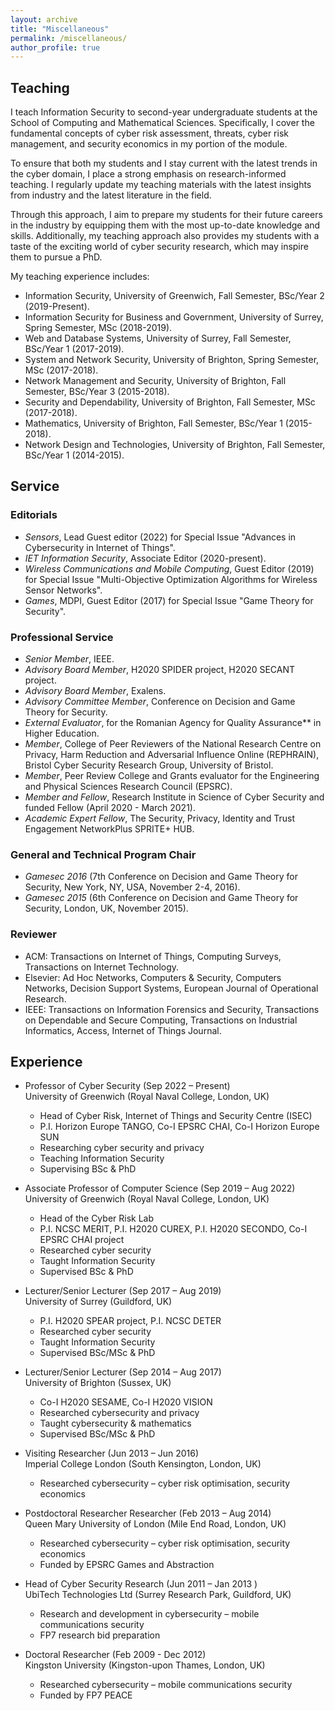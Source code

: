 ```yaml
---
layout: archive
title: "Miscellaneous"
permalink: /miscellaneous/
author_profile: true
---
```


## Teaching

I teach Information Security to second-year undergraduate students at the School of Computing and Mathematical Sciences. Specifically, I cover the fundamental concepts of cyber risk assessment, threats, cyber risk management, and security economics in my portion of the module.

To ensure that both my students and I stay current with the latest trends in the cyber domain, I place a strong emphasis on research-informed teaching. I regularly update my teaching materials with the latest insights from industry and the latest literature in the field.

Through this approach, I aim to prepare my students for their future careers in the industry by equipping them with the most up-to-date knowledge and skills. Additionally, my teaching approach also provides my students with a taste of the exciting world of cyber security research, which may inspire them to pursue a PhD.

My teaching experience includes: 
- Information Security, University of Greenwich, Fall Semester, BSc/Year 2 (2019-Present).
- Information Security for Business and Government, University of Surrey, Spring Semester, MSc (2018-2019). 
- Web and Database Systems, University of Surrey, Fall Semester, BSc/Year 1 (2017-2019). 
- System and Network Security, University of Brighton, Spring Semester, MSc (2017-2018). 
- Network Management and Security, University of Brighton, Fall Semester, BSc/Year 3 (2015-2018). 
- Security and Dependability, University of Brighton, Fall Semester, MSc (2017-2018).
- Mathematics, University of Brighton, Fall Semester, BSc/Year 1 (2015-2018).
- Network Design and Technologies, University of Brighton, Fall Semester, BSc/Year 1 (2014-2015).

## Service

### Editorials
  - *Sensors*, Lead Guest editor (2022) for Special Issue "Advances in Cybersecurity in Internet of Things".
  - *IET Information Security*, Associate Editor (2020-present).
  - *Wireless Communications and Mobile Computing*, Guest Editor (2019) for Special Issue "Multi-Objective Optimization Algorithms for Wireless Sensor Networks".
  - *Games*, MDPI, Guest Editor (2017) for Special Issue "Game Theory for Security".

### Professional Service
  - *Senior Member*, IEEE.
  - *Advisory Board Member*, H2020 SPIDER project, H2020 SECANT project.
  - *Advisory Board Member*, Exalens.
  - *Advisory Committee Member*, Conference on Decision and Game Theory for Security.
  - *External Evaluator*, for the Romanian Agency for Quality Assurance** in Higher Education.
  - *Member*, College of Peer Reviewers of the National Research Centre on Privacy, Harm Reduction and Adversarial Influence Online (REPHRAIN), Bristol Cyber Security Research Group, University of Bristol.
  - *Member*, Peer Review College and Grants evaluator for the Engineering and Physical Sciences Research Council (EPSRC).
  - *Member and Fellow*, Research Institute in Science of Cyber Security and funded Fellow (April 2020 - March 2021).
  - *Academic Expert Fellow*, The Security, Privacy, Identity and Trust Engagement NetworkPlus SPRITE+ HUB.

### General and Technical Program Chair
  - *Gamesec 2016* (7th Conference on Decision and Game Theory for Security, New York, NY, USA, November 2-4, 2016).
  - *Gamesec 2015* (6th Conference on Decision and Game Theory for Security, London, UK, November 2015).

### Reviewer
  - ACM: Transactions on Internet of Things, Computing Surveys, Transactions on Internet Technology.
  - Elsevier: Ad Hoc Networks, Computers & Security, Computers Networks, Decision Support Systems, European Journal of Operational Research.
  - IEEE: Transactions on Information Forensics and Security, Transactions on Dependable and Secure Computing, Transactions on Industrial Informatics, Access, Internet of Things Journal.

## Experience

- Professor of Cyber Security (Sep 2022 – Present) <br>
	University of Greenwich (Royal Naval College, London, UK) 
  - Head of Cyber Risk, Internet of Things and Security Centre (ISEC)
  - P.I. Horizon Europe TANGO, Co-I EPSRC CHAI, Co-I Horizon Europe SUN
  - Researching cyber security and privacy
  - Teaching Information Security
  - Supervising BSc & PhD

- Associate Professor of Computer Science (Sep 2019 – Aug 2022) <br> 
  University of Greenwich (Royal Naval College, London, UK)
  - Head of the Cyber Risk Lab
  - P.I. NCSC MERIT, P.I. H2020 CUREX, P.I. H2020 SECONDO, Co-I EPSRC CHAI project
  - Researched cyber security
  - Taught Information Security
  - Supervised BSc & PhD

- Lecturer/Senior Lecturer (Sep 2017 – Aug 2019) <br> 
  University of Surrey (Guildford, UK)
  - P.I. H2020 SPEAR project, P.I. NCSC DETER
  - Researched cyber security
  - Taught Information Security
  - Supervised BSc/MSc & PhD

- Lecturer/Senior Lecturer (Sep 2014 – Aug 2017) <br> 
  University of Brighton (Sussex, UK)
  - Co-I H2020 SESAME, Co-I H2020 VISION
  - Researched cybersecurity and privacy
  - Taught cybersecurity & mathematics
  - Supervised BSc/MSc & PhD

- Visiting Researcher (Jun 2013 – Jun 2016) <br> 
  Imperial College London (South Kensington, London, UK)
  - Researched cybersecurity – cyber risk optimisation, security economics

- Postdoctoral Researcher Researcher (Feb 2013 – Aug 2014) <br> 
  Queen Mary University of London (Mile End Road, London, UK)
  - Researched cybersecurity – cyber risk optimisation, security economics
  - Funded by EPSRC Games and Abstraction

- Head of Cyber Security Research (Jun 2011 – Jan 2013 ) <br> 
  UbiTech Technologies Ltd (Surrey Research Park, Guildford, UK)
  - Research and development in cybersecurity – mobile communications security
  - FP7 research bid preparation

- Doctoral Researcher (Feb 2009 - Dec 2012) <br> 
  Kingston University (Kingston-upon Thames, London, UK)
  - Researched cybersecurity – mobile communications security
  - Funded by FP7 PEACE 

